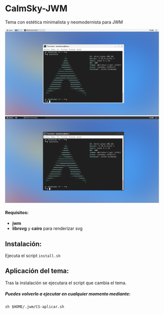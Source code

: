 # CalmSky-JWM
Tema con estética minimalista y neomodernista para JWM

![Claro](https://github.com/doubleau15/CalmSky-JWM/blob/main/caps/CalmSky-JWM-neo.png "CalmSky")
![Oscuro](https://github.com/doubleau15/CalmSky-JWM/blob/main/caps/CalmSky-Dark-JWM-neo.png "CalmSky Dark")

#### Requisitos:
- **jwm**
- **librsvg** y **cairo** para renderizar svg

## Instalación:

Ejecuta el script `install.sh`

## Aplicación del tema:

Tras la instalación se ejecutara el script que cambia el tema.

##### Puedes volverlo a ejecutar en cualquier momento mediante:

`sh $HOME/.jwm/CS-aplicar.sh`

